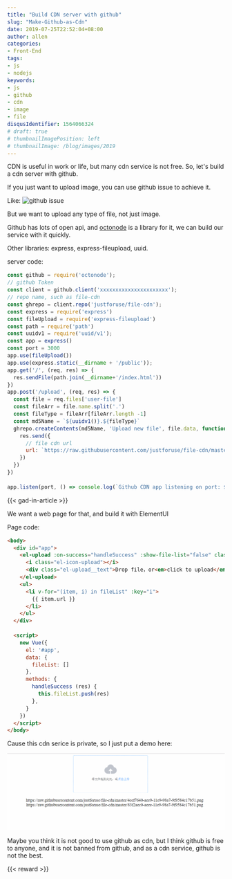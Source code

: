 ```yaml
---
title: "Build CDN server with github"
slug: "Make-Github-as-Cdn"
date: 2019-07-25T22:52:04+08:00
author: allen
categories:
- Front-End
tags:
- js
- nodejs
keywords:
- js
- github
- cdn
- image
- file
disqusIdentifier: 1564066324
# draft: true
# thumbnailImagePosition: left
# thumbnailImage: /blog/images/2019
---
```


CDN is useful in work or life, but many cdn service is not free. So, let's build a cdn server with github.
<!--more-->

If you just want to upload image, you can use github issue to achieve it.

Like:
![github issue](https://user-images.githubusercontent.com/499192/57450172-1a955f80-725e-11e9-9fed-267179bdab15.gif)


But we want to upload any type of file, not just image.

Github has lots of open api, and [octonode](https://github.com/pksunkara/octonode) is a library for it, we can build our service with it quickly.

Other libraries: express, express-fileupload, uuid.

server code:
```js
const github = require('octonode');
// github Token
const client = github.client('xxxxxxxxxxxxxxxxxxxxxx');
// repo name, such as file-cdn
const ghrepo = client.repo('justforuse/file-cdn');
const express = require('express')
const fileUpload = require('express-fileupload')
const path = require('path')
const uuidv1 = require('uuid/v1');
const app = express()
const port = 3000
app.use(fileUpload())
app.use(express.static(__dirname + '/public'));
app.get('/', (req, res) => {
  res.sendFile(path.join(__dirname+'/index.html'))
})
app.post('/upload', (req, res) => {
  const file = req.files['user-file']
  const fileArr = file.name.split('.')
  const fileType = fileArr[fileArr.length -1]
  const md5Name = `${uuidv1()}.${fileType}`
  ghrepo.createContents(md5Name, 'Upload new file', file.data, function (err, status, body, headers) {
    res.send({
      // file cdn url
      url: `https://raw.githubusercontent.com/justforuse/file-cdn/master/${md5Name}`
    })
  })
})

app.listen(port, () => console.log(`Github CDN app listening on port: ${port}!`))
```

{{< gad-in-article >}}

We want a web page for that, and build it with ElementUI

Page code:
```html
<body>
  <div id="app">
    <el-upload :on-success="handleSuccess" :show-file-list="false" class="upload-demo" drag action="/upload" name="user-file">
      <i class="el-icon-upload"></i>
      <div class="el-upload__text">Drop file，or<em>click to upload</em></div>
    </el-upload>
    <ul>
      <li v-for="(item, i) in fileList" :key="i">
        {{ item.url }}
      </li>
    </ul>
  </div>
  
  <script>
    new Vue({
      el: '#app',
      data: {
        fileList: []
      },
      methods: {
        handleSuccess (res) {
          this.fileList.push(res)
        },
      }
    })
  </script>
</body>
```

Cause this cdn serice is private, so I just put a demo here:

![](https://raw.githubusercontent.com/justforuse/file-cdn/master/3669f040-aeef-11e9-98a7-9f9584c17b51.gif)

Maybe you think it is not good to use github as cdn, but I think github is free to anyone, and it is not banned from github, and as a cdn service, github is not the best.
<!-- {{< embed-caniuse css-placeholder-shown >}} -->
{{< reward >}}
